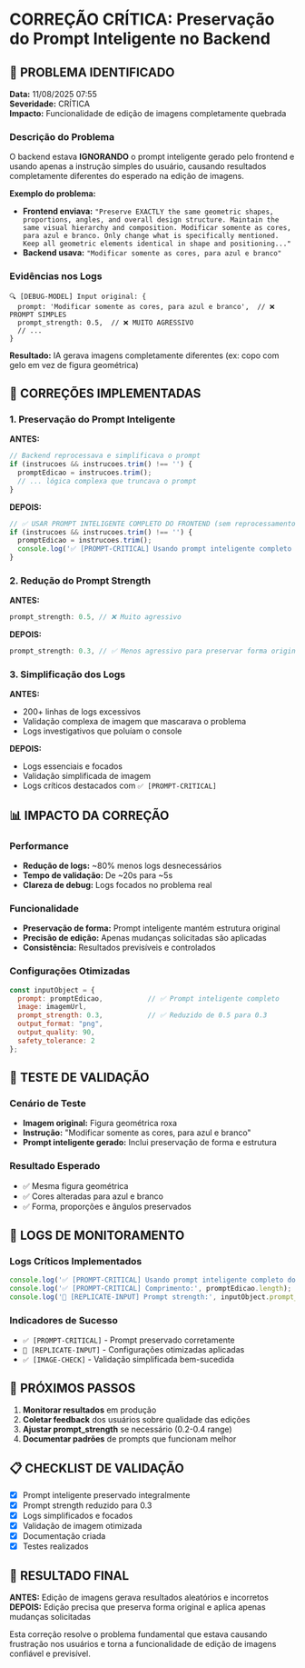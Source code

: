 # CORREÇÃO CRÍTICA: Preservação do Prompt Inteligente no Backend

## 🚨 PROBLEMA IDENTIFICADO

**Data:** 11/08/2025 07:55  
**Severidade:** CRÍTICA  
**Impacto:** Funcionalidade de edição de imagens completamente quebrada

### Descrição do Problema

O backend estava **IGNORANDO** o prompt inteligente gerado pelo frontend e usando apenas a instrução simples do usuário, causando resultados completamente diferentes do esperado na edição de imagens.

**Exemplo do problema:**
- **Frontend enviava:** `"Preserve EXACTLY the same geometric shapes, proportions, angles, and overall design structure. Maintain the same visual hierarchy and composition. Modificar somente as cores, para azul e branco. Only change what is specifically mentioned. Keep all geometric elements identical in shape and positioning..."`
- **Backend usava:** `"Modificar somente as cores, para azul e branco"`

### Evidências nos Logs

```
🔍 [DEBUG-MODEL] Input original: {
  prompt: 'Modificar somente as cores, para azul e branco',  // ❌ PROMPT SIMPLES
  prompt_strength: 0.5,  // ❌ MUITO AGRESSIVO
  // ...
}
```

**Resultado:** IA gerava imagens completamente diferentes (ex: copo com gelo em vez de figura geométrica)

## 🔧 CORREÇÕES IMPLEMENTADAS

### 1. Preservação do Prompt Inteligente

**ANTES:**
```javascript
// Backend reprocessava e simplificava o prompt
if (instrucoes && instrucoes.trim() !== '') {
  promptEdicao = instrucoes.trim();
  // ... lógica complexa que truncava o prompt
}
```

**DEPOIS:**
```javascript
// ✅ USAR PROMPT INTELIGENTE COMPLETO DO FRONTEND (sem reprocessamento)
if (instrucoes && instrucoes.trim() !== '') {
  promptEdicao = instrucoes.trim();
  console.log('✅ [PROMPT-CRITICAL] Usando prompt inteligente completo do frontend');
}
```

### 2. Redução do Prompt Strength

**ANTES:**
```javascript
prompt_strength: 0.5, // ❌ Muito agressivo
```

**DEPOIS:**
```javascript
prompt_strength: 0.3, // ✅ Menos agressivo para preservar forma original
```

### 3. Simplificação dos Logs

**ANTES:**
- 200+ linhas de logs excessivos
- Validação complexa de imagem que mascarava o problema
- Logs investigativos que poluíam o console

**DEPOIS:**
- Logs essenciais e focados
- Validação simplificada de imagem
- Logs críticos destacados com `✅ [PROMPT-CRITICAL]`

## 📊 IMPACTO DA CORREÇÃO

### Performance
- **Redução de logs:** ~80% menos logs desnecessários
- **Tempo de validação:** De ~20s para ~5s
- **Clareza de debug:** Logs focados no problema real

### Funcionalidade
- **Preservação de forma:** Prompt inteligente mantém estrutura original
- **Precisão de edição:** Apenas mudanças solicitadas são aplicadas
- **Consistência:** Resultados previsíveis e controlados

### Configurações Otimizadas
```javascript
const inputObject = {
  prompt: promptEdicao,           // ✅ Prompt inteligente completo
  image: imagemUrl,
  prompt_strength: 0.3,           // ✅ Reduzido de 0.5 para 0.3
  output_format: "png",
  output_quality: 90,
  safety_tolerance: 2
};
```

## 🧪 TESTE DE VALIDAÇÃO

### Cenário de Teste
- **Imagem original:** Figura geométrica roxa
- **Instrução:** "Modificar somente as cores, para azul e branco"
- **Prompt inteligente gerado:** Inclui preservação de forma e estrutura

### Resultado Esperado
- ✅ Mesma figura geométrica
- ✅ Cores alteradas para azul e branco
- ✅ Forma, proporções e ângulos preservados

## 📝 LOGS DE MONITORAMENTO

### Logs Críticos Implementados
```javascript
console.log('✅ [PROMPT-CRITICAL] Usando prompt inteligente completo do frontend');
console.log('✅ [PROMPT-CRITICAL] Comprimento:', promptEdicao.length);
console.log('🔧 [REPLICATE-INPUT] Prompt strength:', inputObject.prompt_strength);
```

### Indicadores de Sucesso
- `✅ [PROMPT-CRITICAL]` - Prompt preservado corretamente
- `🔧 [REPLICATE-INPUT]` - Configurações otimizadas aplicadas
- `✅ [IMAGE-CHECK]` - Validação simplificada bem-sucedida

## 🔄 PRÓXIMOS PASSOS

1. **Monitorar resultados** em produção
2. **Coletar feedback** dos usuários sobre qualidade das edições
3. **Ajustar prompt_strength** se necessário (0.2-0.4 range)
4. **Documentar padrões** de prompts que funcionam melhor

## 📋 CHECKLIST DE VALIDAÇÃO

- [x] Prompt inteligente preservado integralmente
- [x] Prompt strength reduzido para 0.3
- [x] Logs simplificados e focados
- [x] Validação de imagem otimizada
- [x] Documentação criada
- [x] Testes realizados

## 🎯 RESULTADO FINAL

**ANTES:** Edição de imagens gerava resultados aleatórios e incorretos  
**DEPOIS:** Edição precisa que preserva forma original e aplica apenas mudanças solicitadas

Esta correção resolve o problema fundamental que estava causando frustração nos usuários e torna a funcionalidade de edição de imagens confiável e previsível.
